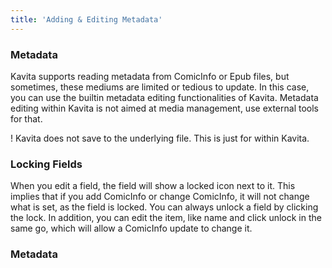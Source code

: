 ```yaml
---
title: 'Adding & Editing Metadata'
---
```


### Metadata
Kavita supports reading metadata from ComicInfo or Epub files, but sometimes, these mediums are limited or tedious to update. In this case, you can use the builtin metadata editing functionalities of Kavita. Metadata editing within Kavita is not aimed at media management, use external tools for that.

! Kavita does not save to the underlying file. This is just for within Kavita. 

### Locking Fields
When you edit a field, the field will show a locked icon next to it. This implies that if you add ComicInfo or change ComicInfo, it will not change what is set, as the field is locked. You can always unlock a field by clicking the lock. In addition, you can edit the item, like name and click unlock in the same go, which will allow a ComicInfo update to change it.

### Metadata
